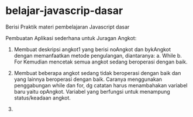 # belajar-javascrip-dasar
Berisi Praktik materi pembelajaran Javascript dasar

Pembuatan Aplikasi sederhana untuk Juragan Angkot:

1. Membuat deskripsi angkot1 yang berisi noAngkot dan bykAngkot dengan memanfaatkan metode pengulangan, diantaranya:
    a. While
    b. For
    Kemudian mencetak semua angkot sedang beroperasi dengan baik.

2. Membuat beberapa angkot sedang tidak beroperasi dengan baik dan yang lainnya beroperasi dengan baik. Caranya menggunakan penggabungan while dan for, dg catatan harus menambahakan variabel baru yaitu opAngkot. Variabel yang berfungsi untuk menampung status/keadaan angkot.

3. 